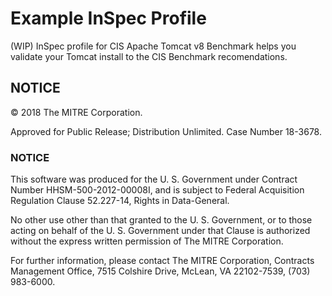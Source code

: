 # Example InSpec Profile

(WIP) InSpec profile for CIS Apache Tomcat v8 Benchmark helps you validate your Tomcat install to the CIS Benchmark recomendations.  

## NOTICE  

© 2018 The MITRE Corporation.  

Approved for Public Release; Distribution Unlimited. Case Number 18-3678.   

### NOTICE  

This software was produced for the U. S. Government under Contract Number HHSM-500-2012-00008I, and is subject to Federal Acquisition Regulation Clause 52.227-14, Rights in Data-General.    

No other use other than that granted to the U. S. Government, or to those acting on behalf of the U. S. Government under that Clause is authorized without the express written permission of The MITRE Corporation.  

For further information, please contact The MITRE Corporation, Contracts Management Office, 7515 Colshire Drive, McLean, VA  22102-7539, (703) 983-6000.  
